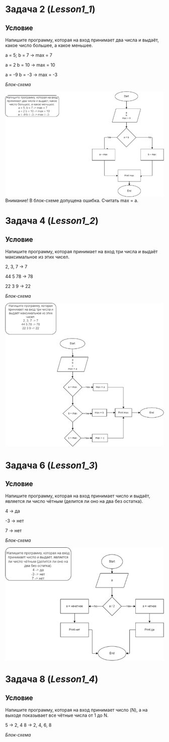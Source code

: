 # Задача 2  (*Lesson1_1*)
## Условие ##
Напишите программу, которая на вход принимает два числа и выдаёт, какое число большее, а какое меньшее.

a = 5; b = 7 -> max = 7

a = 2 b = 10 -> max = 10

a = -9 b = -3 -> max = -3

*Блок-схема*

![diagram](Задача2.png)
Внимание! В блок-схеме допущена ошибка. Считать max = a.

# Задача 4  (*Lesson1_2*)
## Условие ##

Напишите программу, которая принимает на вход три числа и выдаёт максимальное из этих чисел.

2, 3, 7 -> 7

44 5 78 -> 78

22 3 9 -> 22

*Блок-схема*

![diagram](Задача3-Page-2.drawio.png)


# Задача 6  (*Lesson1_3*)
## Условие ##

Напишите программу, которая на вход принимает число и выдаёт, является ли число чётным (делится ли оно на два без остатка).

4 -> да

-3 -> нет

7 -> нет

*Блок-схема*

![diagram](Задача6.png)

# Задача 8  (*Lesson1_4*)
## Условие ##

Напишите программу, которая на вход принимает число (N), а на выходе показывает все чётные числа от 1 до N.

5 -> 2, 4
8 -> 2, 4, 6, 8

*Блок-схема*


